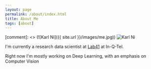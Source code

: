 ```yaml
---
layout: page
permalink: /about/index.html
title: About Me
tags: [about]
---
```


[comment]: <> (![Karl Ni]({{ site.url }}/images/me.jpg))
![Karl Ni](https://yt3.ggpht.com/-ZUx4PjO0-ZY/AAAAAAAAAAI/AAAAAAAAAAA/QIRIwW_6KLc/s900-c-k-no/photo.jpg)

I'm currently a research data scientist at [Lab41](http://lab41.org/) at
In-Q-Tel.

Right now I'm mostly working on Deep Learning, with an emphasis on Computer
Vision
